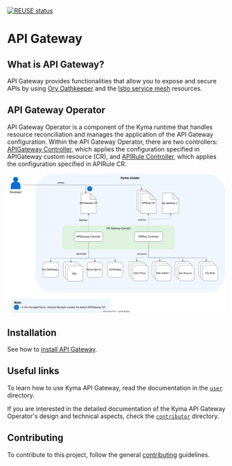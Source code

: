 [![REUSE status](https://api.reuse.software/badge/github.com/kyma-project/examples)](https://api.reuse.software/info/github.com/kyma-project/examples)

# API Gateway

## What is API Gateway?

API Gateway provides functionalities that allow you to expose and secure APIs by using [Ory Oathkeeper](https://www.ory.sh/docs/oathkeeper) and the [Istio service mesh](https://istio.io/) resources.

## API Gateway Operator

API Gateway Operator is a component of the Kyma runtime that handles resource reconciliation and manages the application of the API Gateway configuration. Within the API Gateway Operator, there are two controllers: [APIGateway Controller](./docs/user/00-10-overview-api-gateway-controller.md), which applies the configuration specified in APIGateway custom resource (CR), and [APIRule Controller](./docs/user/00-20-overview-api-rule-controller.md), which applies the configuration specified in APIRule CR.

![Kyma API Gateway Operator Overview](./docs/assets/operator-overview.svg)

## Installation

See how to [install API Gateway](./docs/contributor/01-00-installation.md).

## Useful links

To learn how to use Kyma API Gateway, read the documentation in the [`user`](./docs/user/) directory.

If you are interested in the detailed documentation of the Kyma API Gateway Operator's design and technical aspects, check the [`contributor`](./docs/contributor/) directory.

## Contributing

To contribute to this project, follow the general [contributing](https://github.com/kyma-project/community/blob/main/docs/contributing/02-contributing.md) guidelines.
